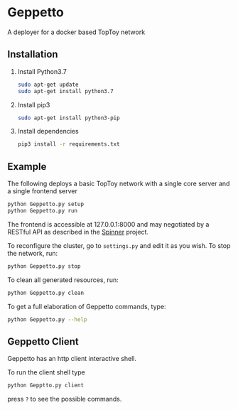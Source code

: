 # Geppetto
A deployer for a docker based TopToy network

## Installation
1. Install Python3.7
    ```bash
    sudo apt-get update
    sudo apt-get install python3.7
    ```
1. Install pip3
    ```bash
    sudo apt-get install python3-pip
    ```
1. Install dependencies
    ```bash
    pip3 install -r requirements.txt
    ```

## Example
The following deploys a basic TopToy network with a single core server and a single frontend server 
```bash
python Geppetto.py setup
python Geppetto.py run    
```
The frontend is accessible at 127.0.0.1:8000 and may negotiated by a RESTful API
 as described in the [Spinner](https://github.com/TopToy/Spinner.git) project.

To reconfigure the cluster, go to `settings.py` and edit it as you wish.
To stop the network, run:
```bash
python Geppetto.py stop
```

To clean all generated resources, run:
```bash
python Geppetto.py clean
```

To get a full elaboration of Geppetto commands, type:
```bash
python Geppetto.py --help
```

## Geppetto Client
Geppetto has an http client interactive shell.

To run the client shell type
```bash
python Gepptto.py client
```
press `?` to see the possible commands.



